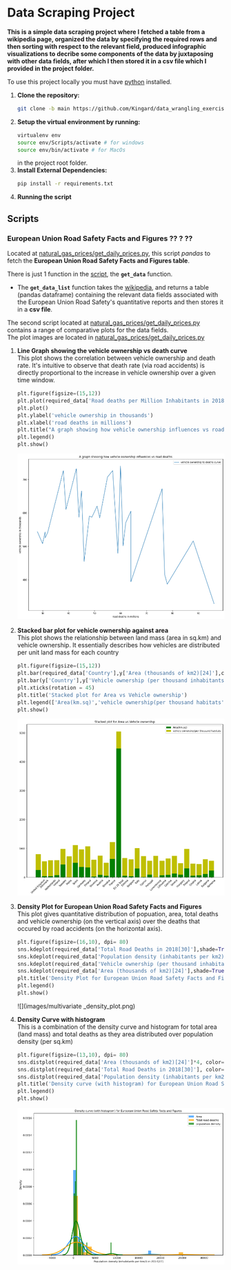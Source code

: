 

# Data Scraping Project

**This is a simple data scraping project where I fetched a table from a wikipedia page, organized the data by specifying 
the required rows and then sorting with respect to the relevant field, produced infographic visualizations to decribe some components
of the data by juxtaposing with other data fields, after which I then stored it in a csv file which I provided in the project folder.**  



To use this project locally you must have [python](https://www.python.org/downloads/) installed.

1. **Clone the repository:**
    ```sh
    git clone -b main https://github.com/Kingard/data_wrangling_exercise.git
    ```
2. **Setup the virtual environment by running:**
    ```sh
    virtualenv env
    source env/Scripts/activate # for windows
    source env/bin/activate # for MacOs
    ```
    in the project root folder.
3. **Install External Dependencies:**
    ```sh
    pip install -r requirements.txt

4. **Running the script**

## Scripts

### European Union Road Safety Facts and Figures ?? ? ??
Located at [natural_gas_prices/get_daily_prices.py](natural_gas_prices/get_ng_prices.py), this script *pandas* to fetch the **European Union Road Safety Facts and Figures table**. 

There is just 1 function in the [script](natural_gas_prices/get_ng_prices.py), the **`get_data`** function.<br>
- The **`get_data_list`** function takes the [wikipedia](https://en.wikipedia.org/wiki/Road_safety_in_Europe), and returns a table (pandas dataframe) containing the relevant data fields associated with the European Union Road Safety's quantitative reports and then stores it in a **csv file**.


The second script located at [natural_gas_prices/get_daily_prices.py](natural_gas_prices/get_ng_prices.py) contains a range of comparative plots for the data fields. <br> The plot images are located in [natural_gas_prices/get_daily_prices.py](natural_gas_prices/get_ng_prices.py) 

1.  **Line Graph showing the vehicle ownership vs death curve** <br> This plot shows the correlation between vehicle ownership and death rate. It's intuitive to observe that death rate (via road accidents) is directly proportional to the increase in vehicle ownership over a given time window.  
	```py
	plt.figure(figsize=(15,12))
	plt.plot(required_data['Road deaths per Million Inhabitants in 2018[30]'],required_data['Vehicle ownership (per thousand inhabitants) in 2016[28]'],label='vehicle ownership to deaths curve')
	plt.plot()
	plt.ylabel('vehicle ownership in thousands')
	plt.xlabel('road deaths in millions')
	plt.title("A graph showing how vehicle ownership influences vs road deaths")
	plt.legend()
	plt.show()
	```
	![](images/Vehicle_ownership_vs_death_toll.png) 

2.  **Stacked bar plot for vehicle ownership against area** <br> This plot shows the relationship between land mass (area in sq.km) and vehicle ownership. It essentially describes how vehicles are distributed per unit land mass for each country
	```py
	plt.figure(figsize=(15,12))
	plt.bar(required_data['Country'],y['Area (thousands of km2)[24]'],color='g')
	plt.bar(y['Country'],y['Vehicle ownership (per thousand inhabitants) in 2016[28]'],bottom= required_data['Area (thousands of km2)[24]'] ,color='y')
	plt.xticks(rotation = 45)
	plt.title('Stacked plot for Area vs Vehicle ownership')
	plt.legend(['Area(km.sq)','vehicle ownership(per thousand habitats',])
	plt.show()
	```
	![](images/Area_vs_vehicle_owner_stacked_plot.png)

3.  **Density Plot for European Union Road Safety Facts and Figures** <br> This plot gives quantitative distribution of popuation, area, total deaths and vehicle ownership (on the vertical axis) over the deaths that occured by road accidents (on the horizontal axis).
	```py
	plt.figure(figsize=(16,10), dpi= 80)
	sns.kdeplot(required_data['Total Road Deaths in 2018[30]'],shade=True, color="deeppink", label="total deaths", alpha=.7)
	sns.kdeplot(required_data['Population density (inhabitants per km2) in 2017[27]'],shade=True, color="dodgerblue", label="population density", alpha=.7)
	sns.kdeplot(required_data['Vehicle ownership (per thousand inhabitants) in 2016[28]'],shade=True, color="orange", label="Vehicle ownership", alpha=.7)
	sns.kdeplot(required_data['Area (thousands of km2)[24]'],shade=True, color="g", label="Area", alpha=.7)
	plt.title('Density Plot for European Union Road Safety Facts and Figures', fontsize=10)
	plt.legend()
	plt.show()
	```
	![](images/multivariate _density_plot.png)

4.  **Density Curve with histogram** <br> This is a combination of the density curve and histogram for total area (land mass) and total deaths as they area distributed over population density (per sq.km)
	```py
	plt.figure(figsize=(13,10), dpi= 80)
	sns.distplot(required_data['Area (thousands of km2)[24]']*4, color="dodgerblue", label="Area", hist_kws={'alpha':.7}, kde_kws={'linewidth':3})
	sns.distplot(required_data['Total Road Deaths in 2018[30]'], color="orange", label="Total road deaths", hist_kws={'alpha':.7}, kde_kws={'linewidth':3})
	sns.distplot(required_data['Population density (inhabitants per km2) in 2017[27]']*6, color="g", label="population density", hist_kws={'alpha':.7}, kde_kws={'linewidth':3})
	plt.title('Density curve (with histogram) for European Union Road Safety Facts and Figures', fontsize=10)
	plt.legend()
	plt.show()
	```
	![](images/multivariate_density_plot_with_histogram.png)